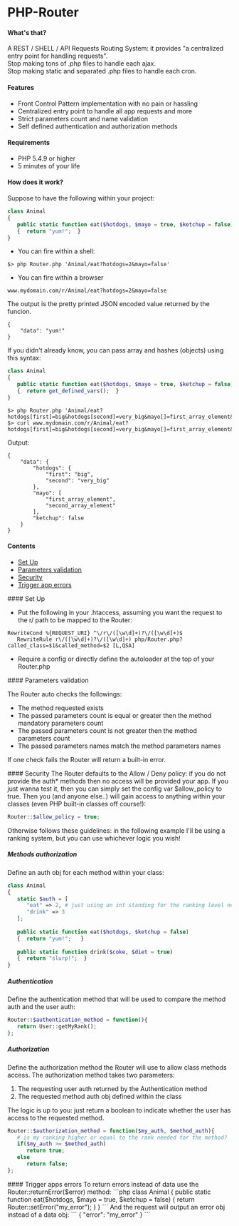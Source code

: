 PHP-Router
==========

#### What's that?
A REST / SHELL / API Requests Routing System: it provides "a centralized entry point for handling requests".  
Stop making tons of .php files to handle each ajax.  
Stop making static and separated .php files to handle each cron.  

#### Features
- Front Control Pattern implementation with no pain or hassling
- Centralized entry point to handle all app requests and more
- Strict parameters count and name validation
- Self defined authentication and authorization methods

#### Requirements
- PHP 5.4.9 or higher
- 5 minutes of your life

#### How does it work?
Suppose to have the following within your project:

```php
class Animal
{
   public static function eat($hotdogs, $mayo = true, $ketchup = false)
   {  return "yum!";  }
}
```

- You can fire within a shell: 

```
$> php Router.php 'Animal/eat?hotdogs=2&mayo=false'
```

- You can fire within a browser

```
www.mydomain.com/r/Animal/eat?hotdogs=2&mayo=false
```

The output is the pretty printed JSON encoded value returned by the funcion.
```
{
    "data": "yum!"
}
```

If you didn't already know, you can pass array and hashes (objects) using this syntax:

```php
class Animal
{
   public static function eat($hotdogs, $mayo = true, $ketchup = false)
   {  return get_defined_vars();  }
}
```
```
$> php Router.php 'Animal/eat?hotdogs[first]=big&hotdogs[second]=very_big&mayo[]=first_array_element&mayo[]=second_array_element'
$> curl www.mydomain.com/r/Animal/eat?hotdogs[first]=big&hotdogs[second]=very_big&mayo[]=first_array_element&mayo[]=second_array_element
```

Output:
```
{
    "data": {
        "hotdogs": {
            "first": "big",
            "second": "very_big"
        },
        "mayo": [
            "first_array_element",
            "second_array_element"
        ],
        "ketchup": false
    }
}
```

#### Contents
* [Set Up](#set-up)
* [Parameters validation](#validation)
* [Security](#security)
* [Trigger app errors](#trigger)

<a name="set-up"/>
#### Set Up

* Put the following in your .htaccess, assuming you want the request to the r/ path to be mapped to the Router:

```text
RewriteCond %{REQUEST_URI} ^\/r\/([\w\d]+)?\/([\w\d]+)$
   RewriteRule r\/([\w\d]+)?\/([\w\d]+) php/Router.php?called_class=$1&called_method=$2 [L,QSA]
```

* Require a config or directly define the autoloader at the top of your Router.php

<a name="validation"/>
#### Parameters validation

The Router auto checks the followings:

- The method requested exists
- The passed parameters count is equal or greater then the method mandatory parameters count
- The passed parameters count is not greater then the method parameters count
- The passed parameters names match the method parameters names

If one check fails the Router will return a built-in error.

<a name="security"/>
#### Security
The Router defaults to the Allow / Deny policy: if you do not provide the auth* methods then no access will be provided your app.  
If you just wanna test it, then you can simply set the config var $allow_policy to true.
Then you (and anyone else..) will gain access to anything within your classes (even PHP built-in classes off course!):

```php
Router::$allow_policy = true;
```

Otherwise follows these guidelines: in the following example I'll be using a ranking system, but you can use whichever logic you wish!

##### Methods authorization
Define an auth obj for each method within your class:
```php
class Animal
{
   static $auth = [
      "eat" => 2, # just using an int standing for the ranking level needed
      "drink" => 3
   ];
   
   public static function eat($hotdogs, $ketchup = false)
   {  return "yum!";   }
   
   public static function drink($coke, $diet = true)
   {  return "slurp!";  }
}
```

##### Authentication
Define the authentication method that will be used to compare the method auth and the user auth:
```php
Router::$authentication_method = function(){
   return User::getMyRank();
};
```

##### Authorization
Define the authorization method the Router will use to allow class methods access. The authorization method takes two parameters:

1. The requesting user auth returned by the Authentication method
2. The requested method auth obj defined within the class

The logic is up to you: just return a boolean to indicate whether the user has access to the requested method.
```php
Router::$authorization_method = function($my_auth, $method_auth){
   # is my ranking higher or equal to the rank needed for the method?
   if($my_auth >= $method_auth)
      return true;
   else
      return false;
};
```

<a name="trigger"/>
#### Trigger apps errors
To return errors instead of data use the Router::returnError($error) method:
```php
class Animal
{
   public static function eat($hotdogs, $mayo = true, $ketchup = false)
   {  return Router::setError("my_error");  }
}
```
And the request will output an error obj instead of a data obj:
```
{
    "error": "my_error"
}
```